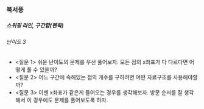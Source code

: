### 북서풍
##### 스위핑 라인, 구간합(펜윅)
###### 난이도 3

* <질문 1> 쉬운 난이도의 문제를 우선 풀어보자. 모든 점의 x좌표가 다 다르다면 어떻게 풀 수 있을까?
* <질문 2> 어느 구간에 속해있는 점의 개수를 구하려면 어떤 자료구조를 사용해야할까? 
* <질문 3> 이젠 x좌표가 같은게 들어오는 경우를 생각해보자. 방문 순서를 잘 생각해서 이 경우에도 문제를 풀어보도록 하자.
